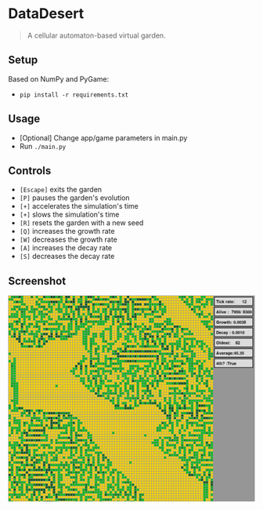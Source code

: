 # DataDesert
>A cellular automaton-based virtual garden.

## Setup
Based on NumPy and PyGame:
- `pip install -r requirements.txt`

## Usage
- [Optional] Change app/game parameters in main.py
- Run `./main.py`

## Controls
- `[Escape]` exits the garden
- `[P]` pauses the garden's evolution
- `[+]` accelerates the simulation's time
- `[+]` slows the simulation's time
- `[R]` resets the garden with a new seed
- `[Q]` increases the growth rate
- `[W]` decreases the growth rate
- `[A]` increases the decay rate
- `[S]` decreases the decay rate

## Screenshot
![Demo of Garden running in desert mode](./.github/demo.png "Demo")

